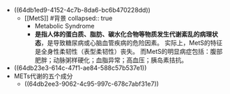 - ((64db1ed9-4152-4c7b-8da6-bc6b470228dd))
	- [[MetS]] #背景
	  collapsed:: true
		- Metabolic Syndrome
		- **是指人体的蛋白质、脂肪、碳水化合物等物质发生代谢紊乱的病理状态**，是导致糖尿病或心脑血管疾病的危险因素。 实际上，MetS的特征是全身性柔韧性（表型柔韧性）丧失。 而MetS的明显病症包括：腹部肥胖；动脉粥样硬化；血脂异常；高血压；胰岛素拮抗。
- ((64db23e3-614c-47f1-ae84-588c57b537e1))
- METs代谢的五个成分
	- ((64db2ee3-9062-4c95-997c-678c7abf31e7))